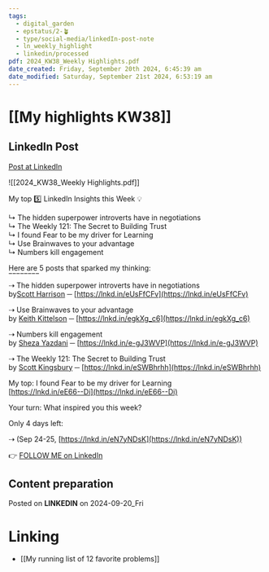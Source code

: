 ```yaml
---
tags:
  - digital_garden
  - epstatus/2-🪴
  - type/social-media/linkedIn-post-note
  - ln_weekly_highlight
  - linkedin/processed
pdf: 2024_KW38_Weekly Highlights.pdf
date_created: Friday, September 20th 2024, 6:45:39 am
date_modified: Saturday, September 21st 2024, 6:53:19 am
---
```

# [[My highlights KW38]]
## LinkedIn Post
[Post at LinkedIn](https://www.linkedin.com/posts/sebastiankamilli_my-highlights-week-38-of-2024-activity-7242774605130514432-nQGc?utm_source=share&utm_medium=member_desktop)
  
![[2024_KW38_Weekly Highlights.pdf]]

My top 5️⃣ LinkedIn Insights this Week 💡  
  
↳ The hidden superpower introverts have in negotiations  
↳ The Weekly 121: The Secret to Building Trust  
↳ I found Fear to be my driver for Learning  
↳ Use Brainwaves to your advantage  
↳ Numbers kill engagement  

Here are 5 posts that sparked my thinking:  
‾‾‾‾‾‾‾‾  
⇢ The hidden superpower introverts have in negotiations  
by[Scott Harrison](https://www.linkedin.com/in/scotthharrison/) ─ [https://lnkd.in/eUsFfCFv](https://lnkd.in/eUsFfCFv)  
  
⇢ Use Brainwaves to your advantage  
by [Keith Kittelson](https://www.linkedin.com/in/keithkittelson/) ─ [https://lnkd.in/egkXg_c6](https://lnkd.in/egkXg_c6)  
  
⇢ Numbers kill engagement  
by [Sheza Yazdani](https://www.linkedin.com/in/sheza-yazdani/) ─ [https://lnkd.in/e-gJ3WVP](https://lnkd.in/e-gJ3WVP)  
  
⇢ The Weekly 121: The Secret to Building Trust  
by [Scott Kingsbury](https://www.linkedin.com/in/scottkingsbury/) ─ [https://lnkd.in/eSWBhrhh](https://lnkd.in/eSWBhrhh)  
  
My top: I found Fear to be my driver for Learning  
[https://lnkd.in/eE66--Di](https://lnkd.in/eE66--Di)  
  
Your turn: What inspired you this week?  

Only 4 days left:  
  
⇢ (Sep 24-25, [https://lnkd.in/eN7yNDsK](https://lnkd.in/eN7yNDsK))

👉 [FOLLOW ME on LinkedIn](https://www.linkedin.com/comm/mynetwork/discovery-see-all?usecase=PEOPLE_FOLLOWS&followMember=sebastiankamilli)

## Content preparation

Posted on **LINKEDIN** on 2024-09-20_Fri
# Linking
+ [[My running list of 12 favorite problems]]